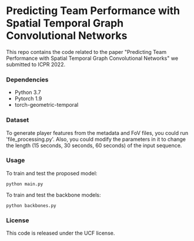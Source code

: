 # Predicting Team Performance with Spatial Temporal Graph Convolutional Networks

This repo contains the code related to the paper "Predicting Team Performance with Spatial Temporal Graph Convolutional Networks" we submitted to ICPR 2022.


### Dependencies

* Python 3.7
* Pytorch 1.9
* torch-geometric-temporal

### Dataset
To generate player features from the metadata and FoV files, you could run 'file_processing.py'. Also, you could modify the parameters in it to change the length (15 seconds, 30 seconds, 60 seconds) of the input sequence.

### Usage

To train and test the proposed model:
```
python main.py
```

To train and test the backbone models:
```
python backbones.py
```
### License
This code is released under the UCF license.
